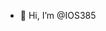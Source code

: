 - 👋 Hi, I’m @IOS385


<!---
IOS385/IOS385 is a ✨ special ✨ repository because its `README.md` (this file) appears on your GitHub profile.
You can click the Preview link to take a look at your changes.
--->
